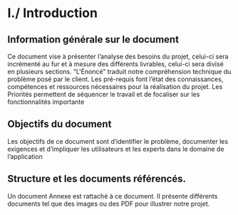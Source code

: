 # I./ Introduction

## Information générale sur le document

Ce document vise à présenter l’analyse des besoins du projet, celui-ci sera incrémenté au fur et à mesure des différents livrables, celui-ci sera divisé en plusieurs sections. “L'Énoncé” traduit notre compréhension technique du problème posé par le client. Les pré-requis font l’état des connaissances, compétences et ressources nécessaires pour la réalisation du projet. Les Priorités permettent de séquencer le travail et de focaliser sur les fonctionnalités importante

## Objectifs du document

Les objectifs de ce document sont d’identifier le problème, documenter les exigences et d’impliquer les utilisateurs et les experts dans le domaine de l’application

## Structure et les documents référencés.

Un document Annexe est rattaché à ce document. Il présente différents documents tel que des images ou des PDF pour illustrer notre projet.
